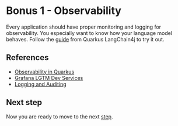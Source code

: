 # Bonus 1 - Observability

Every application should have proper monitoring and logging for observability.
You especially want to know how your language model behaves.
Follow the [guide](https://docs.quarkiverse.io/quarkus-langchain4j/dev/observability.html) from Quarkus LangChain4j to try it out.

## References

- [Observability in Quarkus](https://quarkus.io/guides/observability)
- [Grafana LGTM Dev Services](https://quarkus.io/guides/observability-devservices-lgtm)
- [Logging and Auditing](https://docs.quarkiverse.io/quarkus-langchain4j/dev/security.html#_logging_and_auditing)

## Next step

Now you are ready to move to the next [step](./../step-bonus-02-hexagonal-architecture/README.md).
